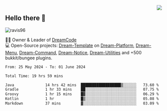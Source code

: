 <img align='right' src="https://github-readme-stats.vercel.app/api?username=Ravis96&show_icons=true">

## Hello there 👋
<p align="left"> <img src="https://komarev.com/ghpvc/?username=ravis96&label=Profile%20views&color=0e75b6&style=flat" alt="ravis96" /> </p>

👨‍💻 Owner & Leader of [DreamCode](https://github.com/DreamPoland) <br>
💻 Open-Source projects: [Dream-Template](https://github.com/DreamPoland/dream-template) on [Dream-Platform](https://github.com/DreamPoland/dream-platform), [Dream-Menu](https://github.com/DreamPoland/dream-menu), [Dream-Command](https://github.com/DreamPoland/dream-command), [Dream-Notice](https://github.com/DreamPoland/dream-notice), [Dream-Utilities](https://github.com/DreamPoland/dream-utilities) and +500 bukkit/bungee plugins.

<!--START_SECTION:waka-->

```txt
From: 25 May 2024 - To: 01 June 2024

Total Time: 19 hrs 59 mins

Java              14 hrs 42 mins  ██████████████████▒░░░░░░   73.60 %
Gradle            1 hr 33 mins    ██░░░░░░░░░░░░░░░░░░░░░░░   07.75 %
Groovy            1 hr 15 mins    █▓░░░░░░░░░░░░░░░░░░░░░░░   06.29 %
Kotlin            1 hr            █▒░░░░░░░░░░░░░░░░░░░░░░░   05.08 %
Markdown          37 mins         ▓░░░░░░░░░░░░░░░░░░░░░░░░   03.09 %
```

<!--END_SECTION:waka-->
